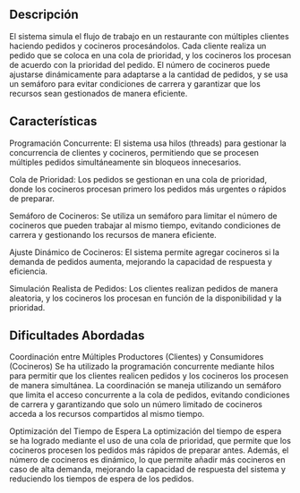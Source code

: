 ## Descripción
El sistema simula el flujo de trabajo en un restaurante con múltiples clientes haciendo pedidos y cocineros procesándolos. Cada cliente realiza un pedido que se coloca en una cola de prioridad, y los cocineros los procesan de acuerdo con la prioridad del pedido. El número de cocineros puede ajustarse dinámicamente para adaptarse a la cantidad de pedidos, y se usa un semáforo para evitar condiciones de carrera y garantizar que los recursos sean gestionados de manera eficiente.

## Características
Programación Concurrente: El sistema usa hilos (threads) para gestionar la concurrencia de clientes y cocineros, permitiendo que se procesen múltiples pedidos simultáneamente sin bloqueos innecesarios.

Cola de Prioridad: Los pedidos se gestionan en una cola de prioridad, donde los cocineros procesan primero los pedidos más urgentes o rápidos de preparar.

Semáforo de Cocineros: Se utiliza un semáforo para limitar el número de cocineros que pueden trabajar al mismo tiempo, evitando condiciones de carrera y gestionando los recursos de manera eficiente.

Ajuste Dinámico de Cocineros: El sistema permite agregar cocineros si la demanda de pedidos aumenta, mejorando la capacidad de respuesta y eficiencia.

Simulación Realista de Pedidos: Los clientes realizan pedidos de manera aleatoria, y los cocineros los procesan en función de la disponibilidad y la prioridad.

## Dificultades Abordadas
Coordinación entre Múltiples Productores (Clientes) y Consumidores (Cocineros)
Se ha utilizado la programación concurrente mediante hilos para permitir que los clientes realicen pedidos y los cocineros los procesen de manera simultánea. La coordinación se maneja utilizando un semáforo que limita el acceso concurrente a la cola de pedidos, evitando condiciones de carrera y garantizando que solo un número limitado de cocineros acceda a los recursos compartidos al mismo tiempo.

Optimización del Tiempo de Espera
La optimización del tiempo de espera se ha logrado mediante el uso de una cola de prioridad, que permite que los cocineros procesen los pedidos más rápidos de preparar antes. Además, el número de cocineros es dinámico, lo que permite añadir más cocineros en caso de alta demanda, mejorando la capacidad de respuesta del sistema y reduciendo los tiempos de espera de los pedidos.

